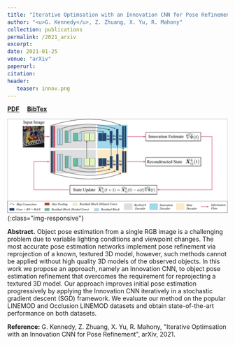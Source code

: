 ```yaml
---
title: "Iterative Optimsation with an Innovation CNN for Pose Refinement"
author: "<u>G. Kennedy</u>, Z. Zhuang, X. Yu, R. Mahony"
collection: publications
permalink: /2021_arxiv
excerpt: 
date: 2021-01-25
venue: "arXiv"
paperurl: 
citation:
header:
   teaser: innov.png
---
```


<a href="http://kennege.github.io/files/iterativeOptmisation.pdf" target="_blank"><b>PDF</b></a>&emsp;
<a href="http://kennege.github.io/files/innovation.bib" target="_blank"><b>BibTex</b></a>

![banner](/images/innov.png){:class="img-responsive"}

<b>Abstract.</b> Object pose estimation from a single RGB image is a challenging problem due to variable lighting conditions and viewpoint changes. The most accurate pose estimation networks implement pose refinement via reprojection of a known, textured 3D model, however, such methods cannot be applied without high quality 3D models of the observed objects. In this work we propose an approach, namely an Innovation CNN, to object pose estimation refinement that overcomes the requirement for reprojecting a textured 3D model. Our approach improves initial pose estimation progressively by applying the Innovation CNN iteratively in a stochastic gradient descent (SGD) framework. We evaluate our method on the popular LINEMOD and Occlusion LINEMOD datasets and obtain state-of-the-art performance on both datasets.

<b>Reference:</b>
G. Kennedy, Z. Zhuang, X. Yu, R. Mahony, "Iterative Optimsation with an Innovation CNN for Pose Refinement", arXiv, 2021.
